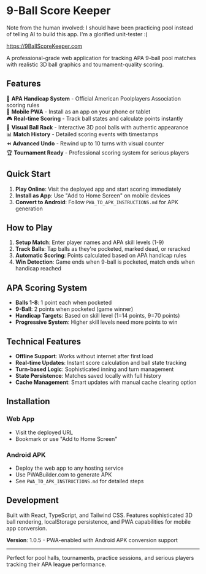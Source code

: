 # 9-Ball Score Keeper

Note from the human involved: I should have been practicing pool instead of telling AI to build this app. I'm a glorified unit-tester :(

https://9BallScoreKeeper.com

A professional-grade web application for tracking APA 9-ball pool matches with realistic 3D ball graphics and tournament-quality scoring.

## Features

🎱 **APA Handicap System** - Official American Poolplayers Association scoring rules  
📱 **Mobile PWA** - Install as an app on your phone or tablet  
🎮 **Real-time Scoring** - Track ball states and calculate points instantly  
🎯 **Visual Ball Rack** - Interactive 3D pool balls with authentic appearance  
📊 **Match History** - Detailed scoring events with timestamps  
⏪ **Advanced Undo** - Rewind up to 10 turns with visual counter  
🏆 **Tournament Ready** - Professional scoring system for serious players

## Quick Start

1. **Play Online**: Visit the deployed app and start scoring immediately
2. **Install as App**: Use "Add to Home Screen" on mobile devices
3. **Convert to Android**: Follow `PWA_TO_APK_INSTRUCTIONS.md` for APK generation

## How to Play

1. **Setup Match**: Enter player names and APA skill levels (1-9)
2. **Track Balls**: Tap balls as they're pocketed, marked dead, or reracked
3. **Automatic Scoring**: Points calculated based on APA handicap rules
4. **Win Detection**: Game ends when 9-ball is pocketed, match ends when handicap reached

## APA Scoring System

- **Balls 1-8**: 1 point each when pocketed
- **9-Ball**: 2 points when pocketed (game winner)
- **Handicap Targets**: Based on skill level (1=14 points, 9=70 points)
- **Progressive System**: Higher skill levels need more points to win

## Technical Features

- **Offline Support**: Works without internet after first load
- **Real-time Updates**: Instant score calculation and ball state tracking
- **Turn-based Logic**: Sophisticated inning and turn management
- **State Persistence**: Matches saved locally with full history
- **Cache Management**: Smart updates with manual cache clearing option

## Installation

### Web App
- Visit the deployed URL
- Bookmark or use "Add to Home Screen"

### Android APK
- Deploy the web app to any hosting service
- Use PWABuilder.com to generate APK
- See `PWA_TO_APK_INSTRUCTIONS.md` for detailed steps

## Development

Built with React, TypeScript, and Tailwind CSS. Features sophisticated 3D ball rendering, localStorage persistence, and PWA capabilities for mobile app conversion.

**Version**: 1.0.5 - PWA-enabled with Android APK conversion support

---

Perfect for pool halls, tournaments, practice sessions, and serious players tracking their APA league performance.
